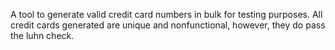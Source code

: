 A tool to generate valid credit card numbers in bulk for testing purposes.
All credit cards generated are unique and nonfunctional, however, they do pass the luhn check.

